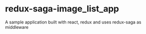 # redux-saga-image_list_app
A sample application built with react, redux and uses redux-saga as middleware
